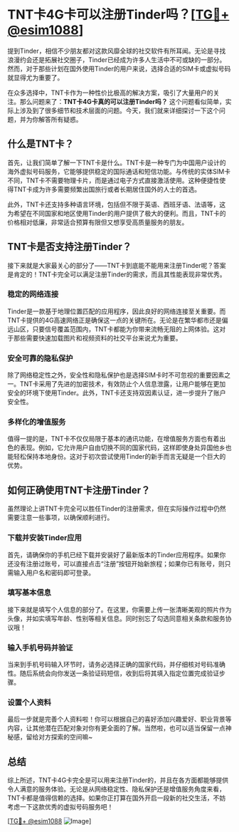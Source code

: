 # TNT卡4G卡可以注册Tinder吗？[[TG💪+ @esim1088](https://t.me/s/esim1088)]

提到Tinder，相信不少朋友都对这款风靡全球的社交软件有所耳闻。无论是寻找浪漫约会还是拓展社交圈子，Tinder已经成为许多人生活中不可或缺的一部分。然而，对于那些计划在国外使用Tinder的用户来说，选择合适的SIM卡或虚拟号码就显得尤为重要了。

在众多选择中，TNT卡作为一种性价比极高的解决方案，吸引了大量用户的关注。那么问题来了：**TNT卡4G卡真的可以注册Tinder吗？** 这个问题看似简单，实际上涉及到了很多细节和技术层面的问题。今天，我们就来详细探讨一下这个问题，并为你解答所有疑惑。

## 什么是TNT卡？

首先，让我们简单了解一下TNT卡是什么。TNT卡是一种专门为中国用户设计的海外虚拟号码服务，它能够提供稳定的国际通话和短信功能。与传统的实体SIM卡不同，TNT卡不需要物理卡片，而是通过电子方式直接激活使用。这种便捷性使得TNT卡成为许多需要频繁出国旅行或者长期居住国外的人士的首选。

此外，TNT卡还支持多种语言环境，包括但不限于英语、西班牙语、法语等，这为希望在不同国家和地区使用Tinder的用户提供了极大的便利。而且，TNT卡的价格相对低廉，非常适合预算有限但又想享受高质量服务的朋友。

## TNT卡是否支持注册Tinder？

接下来就是大家最关心的部分了——TNT卡到底能不能用来注册Tinder呢？答案是肯定的！TNT卡完全可以满足注册Tinder的需求，而且其性能表现非常优秀。

### 稳定的网络连接

Tinder是一款基于地理位置匹配的应用程序，因此良好的网络连接至关重要。而TNT卡提供的4G高速网络正是确保这一点的关键所在。无论是在繁华都市还是偏远山区，只要信号覆盖范围内，TNT卡都能为你带来流畅无阻的上网体验。这对于那些需要快速加载图片和视频资料的社交平台来说尤为重要。

### 安全可靠的隐私保护

除了网络稳定性之外，安全性和隐私保护也是选择SIM卡时不可忽视的重要因素之一。TNT卡采用了先进的加密技术，有效防止个人信息泄露，让用户能够在更加安全的环境下使用Tinder。此外，TNT卡还支持双因素认证，进一步提升了账户安全性。

### 多样化的增值服务

值得一提的是，TNT卡不仅仅局限于基本的通讯功能，在增值服务方面也有着出色的表现。例如，它允许用户自由切换不同的国家代码，这样即使身处异国他乡也能轻松保持本地身份。这对于初次尝试使用Tinder的新手而言无疑是一个巨大的优势。

## 如何正确使用TNT卡注册Tinder？

虽然理论上讲TNT卡完全可以胜任Tinder的注册需求，但在实际操作过程中仍然需要注意一些事项，以确保顺利进行。

### 下载并安装Tinder应用

首先，请确保你的手机已经下载并安装好了最新版本的Tinder应用程序。如果你还没有注册过账号，可以直接点击“注册”按钮开始新旅程；如果你已有账号，则只需输入用户名和密码即可登录。

### 填写基本信息

接下来就是填写个人信息的部分了。在这里，你需要上传一张清晰美观的照片作为头像，并如实填写年龄、性别等相关信息。同时别忘了勾选同意相关条款和服务协议哦！

### 输入手机号码并验证

当来到手机号码输入环节时，请务必选择正确的国家代码，并仔细核对号码准确性。随后系统会向你发送一条验证码短信，收到后将其填入指定位置完成验证步骤。

### 设置个人资料

最后一步就是完善个人资料啦！你可以根据自己的喜好添加兴趣爱好、职业背景等内容，让其他潜在匹配对象对你有更全面的了解。当然啦，也可以适当保留一点神秘感，留给对方探索的空间嘛~

## 总结

综上所述，TNT卡4G卡完全是可以用来注册Tinder的，并且在各方面都能够提供令人满意的服务体验。无论是从网络稳定性、隐私保护还是增值服务角度来看，TNT卡都是值得信赖的选择。如果你正打算在国外开启一段新的社交生活，不妨考虑一下这款优秀的虚拟号码服务吧！

[[TG💪+ @esim1088](https://t.me/s/esim1088) ![Image](https://i.postimg.cc/4NQfJmqS/Snipaste-2025-05-13-00-14-12.png)]